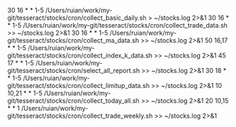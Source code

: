 30 16 * * 1-5 /Users/ruian/work/my-git/tesseract/stocks/cron/collect_basic_daily.sh > ~/stocks.log 2>&1
30 16 * * 1-5 /Users/ruian/work/my-git/tesseract/stocks/cron/collect_trade_data.sh >> ~/stocks.log 2>&1
30 16 * * 1-5 /Users/ruian/work/my-git/tesseract/stocks/cron/collect_ma_data.sh >> ~/stocks.log 2>&1
50 16,17 * * 1-5 /Users/ruian/work/my-git/tesseract/stocks/cron/collect_index_k_data.sh >> ~/stocks.log 2>&1
45 17 * * 1-5 /Users/ruian/work/my-git/tesseract/stocks/cron/select_all_report.sh >> ~/stocks.log 2>&1
30 18 * * 1-5 /Users/ruian/work/my-git/tesseract/stocks/cron/collect_limitup_data.sh >> ~/stocks.log 2>&1
10 10,21 * * 1-5 /Users/ruian/work/my-git/tesseract/stocks/cron/collect_today_all.sh >> ~/stocks.log 2>&1
20 10,15 * * 1 /Users/ruian/work/my-git/tesseract/stocks/cron/collect_trade_weekly.sh >> ~/stocks.log 2>&1
